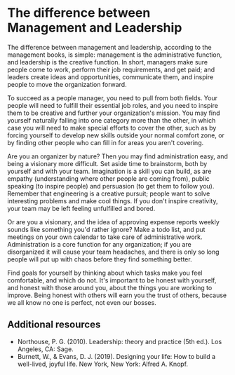# The difference between Management and Leadership

The difference between management and leadership, according to the management books, is simple:
management is the administrative function, and leadership is the creative function. In short,
managers make sure people come to work, perform their job requirements, and get paid; and
leaders create ideas and opportunities, communicate them, and inspire people to move the
organization forward.

To succeed as a people manager, you need to pull from both fields. Your people will need to
fulfill their essential job roles, and you need to inspire them to be creative and further
your organization's mission.  You may find yourself naturally falling
into one category more than the other, in which case you will need to make special efforts
to cover the other, such as by forcing yourself to develop new skills outside your normal
comfort zone, or by finding other people who can fill in for areas you aren't covering.

Are you an organizer by nature? Then you may find administration easy, and being a visionary
more difficult. Set aside time to brainstorm, both by yourself and with your team. Imagination
is a skill you can build, as are empathy (understanding where other people are coming from), 
public speaking (to inspire people) and persuasion (to get them to follow you). 
Remember that engineering is a creative pursuit; people want to solve
interesting problems and make cool things. If you don't inspire creativity, your team may be
left feeling unfulfilled and bored.

Or are you a visionary, and the idea of approving expense reports weekly sounds like something
you'd rather ignore? Make a todo list, and put meetings on your own calendar to take care of
administrative work. Administration is a core function for any organization; if you are
disorganized it will cause your team headaches, and there is only so long people will
put up with chaos before they find something better.

Find goals for yourself by thinking about which tasks make you feel comfortable, and which do
not. It's important to be honest with yourself, and honest with those around you, about the
things you are working to improve. Being honest with others will earn you the trust of others,
because we all know no one is perfect, not even our bosses.

## Additional resources

* Northouse, P. G. (2010). Leadership: theory and practice (5th ed.). Los Angeles, CA: Sage.
* Burnett, W., & Evans, D. J. (2019). Designing your life: How to build a well-lived, joyful life. New York, New York: Alfred A. Knopf.
